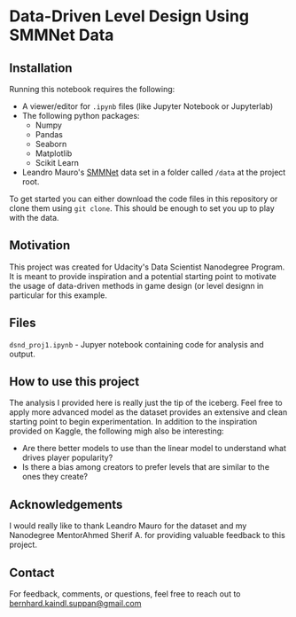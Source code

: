 # Data-Driven Level Design Using SMMNet Data

## Installation

Running this notebook requires the following:
- A viewer/editor for `.ipynb` files (like Jupyter Notebook or Jupyterlab)	
- The following python packages:
	- Numpy
	- Pandas
	- Seaborn
	- Matplotlib
	- Scikit Learn
- Leandro Mauro's [SMMNet](https://www.kaggle.com/leomauro/smmnet) data set in a folder called `/data` at the project root.

To get started you can either download the code files in this repository or clone them using `git clone`. This should be enough to set you up to play with the data.

## Motivation
This project was created for Udacity's Data Scientist Nanodegree Program. It is meant to provide inspiration and a potential starting point to motivate the usage of data-driven methods in game design (or level designn in particular for this example.

## Files
`dsnd_proj1.ipynb` - Jupyer notebook containing code for analysis and output.

## How to use this project
The analysis I provided here is really just the tip of the iceberg. Feel free to apply more advanced model as the dataset provides an extensive and clean starting point to begin experimentation. In addition to the inspiration provided on Kaggle, the following migh also be interesting:

- Are there better models to use than the linear model to understand what drives player popularity?
- Is there a bias among creators to prefer levels that are similar to the ones they create?

## Acknowledgements
I would really like to thank Leandro Mauro for the dataset and my Nanodegree MentorAhmed Sherif A. for providing valuable feedback to this project. 

## Contact
For feedback, comments, or questions, feel free to reach out to bernhard.kaindl.suppan@gmail.com
